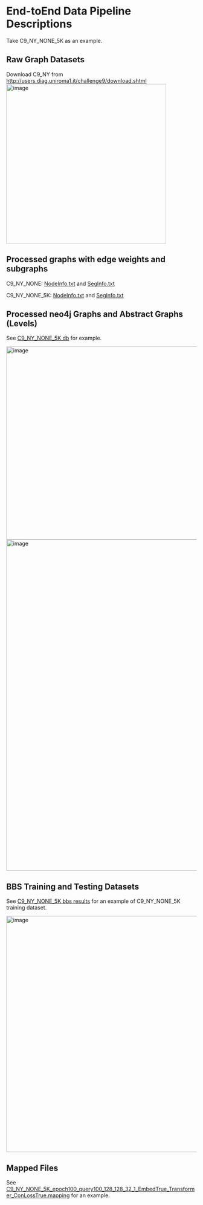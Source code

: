 # End-toEnd Data Pipeline Descriptions 
Take C9_NY_NONE_5K as an example.

## Raw Graph Datasets
Download C9_NY from http://users.diag.uniroma1.it/challenge9/download.shtml
<img width="423" alt="image" src="https://github.com/user-attachments/assets/e4a9411b-ac61-448f-96a9-2378b854a9b3">

## Processed graphs with edge weights and subgraphs
C9_NY_NONE: [NodeInfo.txt](Data/C9_NY_NONE/NodeInfo.txt) and [SegInfo.txt](Data/C9_NY_NONE/SegInfo.txt)

C9_NY_NONE_5K: [NodeInfo.txt](Data/C9_NY_NONE_5K/NodeInfo.txt) and [SegInfo.txt](Data/C9_NY_NONE_5K/SegInfo.txt)

## Processed neo4j Graphs and Abstract Graphs (Levels)
See [C9_NY_NONE_5K db](Data/C9_NY_NONE_5K/db/databases) for example.

<img width="511" alt="image" src="https://github.com/user-attachments/assets/e3860353-f6f8-4bc4-bd64-c808f7e02ab2">

<img width="877" alt="image" src="https://github.com/user-attachments/assets/92e43d34-e462-4181-8ba2-24e5af2b5338">

## BBS Training and Testing Datasets
See [C9_NY_NONE_5K bbs results](Data/bbs_results) for an example of C9_NY_NONE_5K training dataset.

<img width="625" alt="image" src="https://github.com/user-attachments/assets/7301fd40-ad61-47c7-ad61-f3ed20da2740">

## Mapped Files
See [C9_NY_NONE_5K_epoch100_query100_128_128_32_1_EmbedTrue_Transformer_ConLossTrue.mapping](Data/mapped/C9_NY_NONE_5K_epoch100_query100_128_128_32_1_EmbedTrue_Transformer_ConLossTrue.mapping) for an example.
